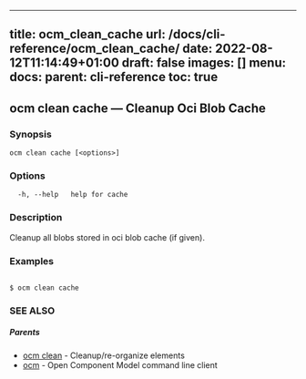 
---
title: ocm_clean_cache
url: /docs/cli-reference/ocm_clean_cache/
date: 2022-08-12T11:14:49+01:00
draft: false
images: []
menu:
  docs:
    parent: cli-reference
toc: true
---
## ocm clean cache &mdash; Cleanup Oci Blob Cache

### Synopsis

```
ocm clean cache [<options>]
```

### Options

```
  -h, --help   help for cache
```

### Description


Cleanup all blobs stored in oci blob cache (if given).
	

### Examples

```

$ ocm clean cache

```

### SEE ALSO

##### Parents

* [ocm clean](ocm_clean.md)	 - Cleanup/re-organize elements
* [ocm](ocm.md)	 - Open Component Model command line client

